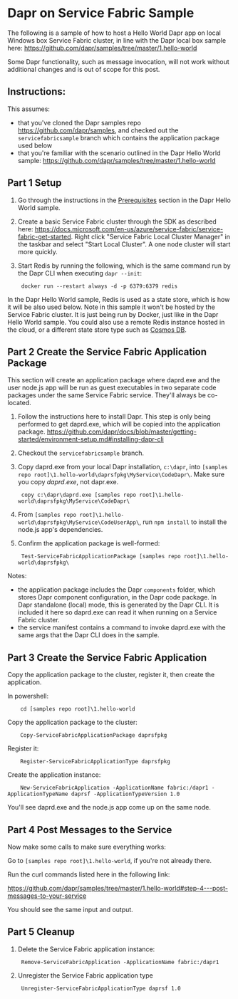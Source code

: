 # Dapr on Service Fabric Sample
The following is a sample of how to host a Hello World Dapr app on local Windows box Service Fabric cluster, in line with the Dapr local box sample here:
https://github.com/dapr/samples/tree/master/1.hello-world
 
Some Dapr functionality, such as message invocation, will not work without additional changes and is out of scope for this post.
 
## Instructions:
 
This assumes:
- that you've cloned the Dapr samples repo https://github.com/dapr/samples, and checked out the `servicefabricsample` branch which contains the application package used below
- that you're familiar with the scenario outlined in the Dapr Hello World sample: https://github.com/dapr/samples/tree/master/1.hello-world
 
## Part 1 Setup
1. Go through the instructions in the [Prerequisites](https://github.com/dapr/samples/tree/master/1.hello-world#prerequisites) section in the Dapr Hello World sample.
 
2. Create a basic Service Fabric cluster through the SDK as described here: https://docs.microsoft.com/en-us/azure/service-fabric/service-fabric-get-started.  Right click "Service Fabric Local Cluster Manager" in the taskbar and select "Start Local Cluster".  A one node cluster will start more quickly.
 
3. Start Redis by running the following, which is the same command run by the Dapr CLI when executing `dapr --init`: 
    
        docker run --restart always -d -p 6379:6379 redis
 

In the Dapr Hello World sample, Redis is used as a state store, which is how it will be also used below.  Note in this sample it won't be hosted by the Service Fabric cluster.  It is just being run by Docker, just like in the Dapr Hello World sample.  You could also use a remote Redis instance hosted in the cloud, or a different state store type such as [Cosmos DB](https://github.com/dapr/docs/blob/master/howto/setup-state-store/setup-azure-cosmosdb.md).
 
 
## Part 2 Create the Service Fabric Application Package
 
This section will create an application package where daprd.exe and the user node.js app will be run as guest executables in two separate code packages under the same Service Fabric service.  They'll always be co-located.
 
1. Follow the instructions here to install Dapr.  This step is only being performed to get daprd.exe, which will be copied into the application package.
https://github.com/dapr/docs/blob/master/getting-started/environment-setup.md#installing-dapr-cli

2. Checkout the `servicefabricsample` branch.

3. Copy daprd.exe from your local Dapr installation, `c:\dapr`, into `[samples repo root]\1.hello-world\daprsfpkg\MyService\CodeDapr\`.  Make sure you copy _daprd.exe_, not dapr.exe.

        copy c:\dapr\daprd.exe [samples repo root]\1.hello-world\daprsfpkg\MyService\CodeDapr\

4. From `[samples repo root]\1.hello-world\daprsfpkg\MyService\CodeUserApp\`, run `npm install` to install the node.js app's dependencies.
 
5. Confirm the application package is well-formed:

        Test-ServiceFabricApplicationPackage [samples repo root]\1.hello-world\daprsfpkg\

Notes:
- the application package includes the Dapr `components` folder, which stores Dapr component configuration, in the Dapr code package.  In Dapr standalone (local) mode, this is generated by the Dapr CLI. It is included it here so daprd.exe can read it when running on a Service Fabric cluster.
 - the service manifest contains a command to invoke daprd.exe with the same args that the Dapr CLI does in the sample.
 
## Part 3 Create the Service Fabric Application
 
Copy the application package to the cluster, register it, then create the application.
 
In powershell:
 
        cd [samples repo root]\1.hello-world

Copy the application package to the cluster:

        Copy-ServiceFabricApplicationPackage daprsfpkg

Register it: 

        Register-ServiceFabricApplicationType daprsfpkg
 
Create the application instance:

        New-ServiceFabricApplication -ApplicationName fabric:/dapr1 -ApplicationTypeName daprsf -ApplicationTypeVersion 1.0
 
 
You'll see daprd.exe and the node.js app come up on the same node.
 

## Part 4 Post Messages to the Service
 
Now make some calls to make sure everything works:
 
Go to `[samples repo root]\1.hello-world`, if you're not already there.
 
Run the curl commands listed here in the following link:
 
https://github.com/dapr/samples/tree/master/1.hello-world#step-4---post-messages-to-your-service
 
You should see the same input and output.

## Part 5 Cleanup

1. Delete the Service Fabric application instance:

        Remove-ServiceFabricApplication -ApplicationName fabric:/dapr1

2. Unregister the Service Fabric application type

        Unregister-ServiceFabricApplicationType daprsf 1.0